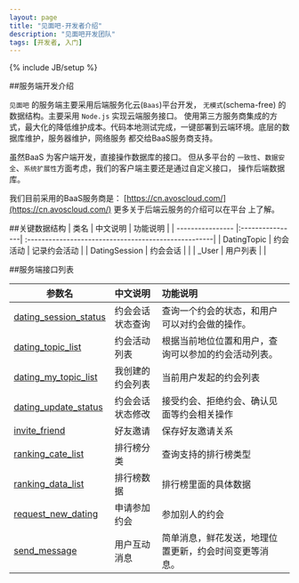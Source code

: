```yaml
---
layout: page
title: "见面吧-开发者介绍"
description: "见面吧开发团队"
tags: [开发者, 入门]
---
```

{% include JB/setup %}

##服务端开发介绍

`见面吧` 的服务端主要采用后端服务化云(`Baas`)平台开发， `无模式`(schema-free) 的数据结构。主要采用 `Node.js` 实现云端服务接口。
使用第三方服务商集成的方式，最大化的降低维护成本。代码本地测试完成，一键部署到云端环境。底层的数据库维护，服务器维护，网络服务
都交给BaaS服务商支持。

虽然BaaS 为客户端开发，直接操作数据库的接口。 但从多平台的 `一致性`、`数据安全`、`系统扩展性`方面考虑，我们的客户端主要还是通过自定义接口，
操作后端数据库。

我们目前采用的BaaS服务商是： [https://cn.avoscloud.com/](https://cn.avoscloud.com/) 更多关于后端云服务的介绍可以在平台
上了解。

##关键数据结构
| 类名              | 中文说明         | 功能说明                                              | 
| ---------------- |:----------------| :----------------------------------------------------|
| DatingTopic      | 约会活动         | 记录约会活动                                           |
| DatingSession    | 约会会话         |                                                      |
| \_User            | 用户列表         |                                                      |


##服务端接口列表

| 参数名        | 中文说明           | 功能说明                                                         |
| ------------- |:---------------| :-----------------------------------------------------------------|
| [dating_session_status](/api_doc/global.html#dating_session_status)  | 约会会话状态查询 | 查询一个约会的状态，和用户可以对约会做的操作。                    
| [dating_topic_list](/api_doc/global.html#dating_topic_list)  | 约会活动列表 | 根据当前地位位置和用户，查询可以参加的约会活动列表。                      
| [dating_my_topic_list](/api_doc/global.html#dating_my_topic_list)  | 我创建的约会列表 | 当前用户发起的约会列表                                        
| [dating_update_status](/api_doc/global.html#dating_update_status)  | 约会会话状态修改 | 接受约会、拒绝约会、确认见面等约会相关操作                      
| [invite_friend](/api_doc/global.html#invite_friend)  | 好友邀请 | 保存好友邀请关系                                         
| [ranking_cate_list](/api_doc/global.html#ranking_cate_list)  | 排行榜分类 | 查询支持的排行榜类型              
| [ranking_data_list](/api_doc/global.html#ranking_data_list)  | 排行榜数据 | 排行榜里面的具体数据              
| [request_new_dating](/api_doc/global.html#request_new_dating)  | 申请参加约会 | 参加别人的约会                 
| [send_message](/api_doc/global.html#send_message)  | 用户互动消息 | 简单消息，鲜花发送，地理位置更新，约会时间变更等消息。                
 
